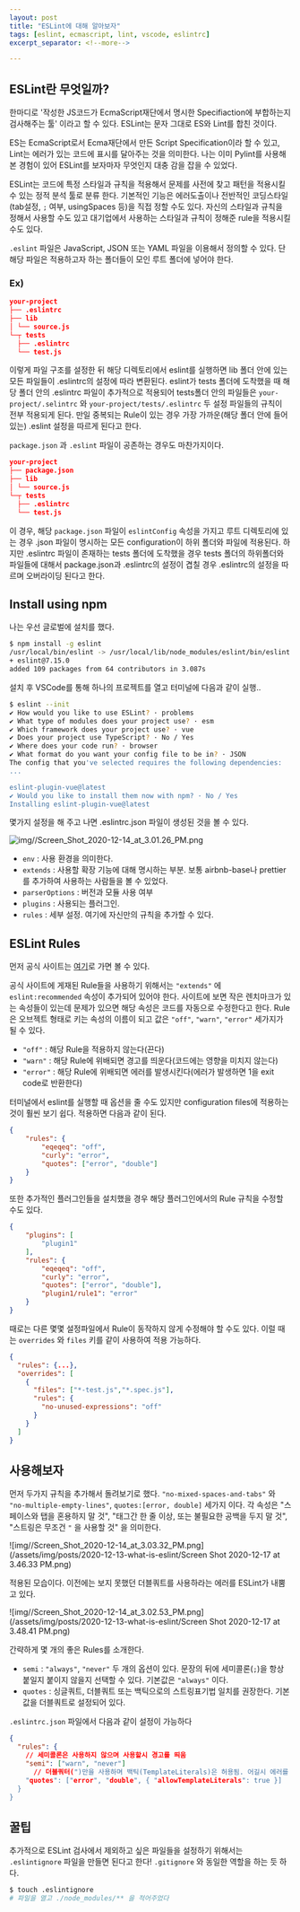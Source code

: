 ```yaml
---
layout: post
title: "ESLint에 대해 알아보자"
tags: [eslint, ecmascript, lint, vscode, eslintrc]
excerpt_separator: <!--more-->

---
```


## ESLint란 무엇일까?

한마디로 '작성한 JS코드가 EcmaScript재단에서 명시한 Specifiaction에 부합하는지 검사해주는 툴' 이라고 할 수 있다. ESLint는 문자 그대로 ES와 Lint를 합친 것이다. 

<!--more-->

ES는 EcmaScript로서 Ecma재단에서 만든 Script Specification이라 할 수 있고, Lint는 에러가 있는 코드에 표시를 달아주는 것을 의미한다. 나는 이미 Pylint를 사용해본 경험이 있어 ESLint를 보자마자 무엇인지 대충 감을 잡을 수 있었다. 

ESLint는 코드에 특정 스타일과 규칙을 적용해서 문제를 사전에 찾고 패턴을 적용시킬 수 있는 정적 분석 툴로 분류 한다. 기본적인 기능은 에러도출이나 전반적인 코딩스타일(tab설정, `;` 여부, usingSpaces 등)을 직접 정할 수도 있다. 자신의 스타일과 규칙을 정해서 사용할 수도 있고 대기업에서 사용하는 스타일과 규칙이 정해준 rule을 적용시킬 수도 있다. 

`.eslint` 파일은 JavaScript, JSON 또는 YAML 파일을 이용해서 정의할 수 있다. 단 해당 파일은 적용하고자 하는 폴더들이 모인 루트 폴더에 넣어야 한다. 

### Ex)

```json
your-project
├── .eslintrc
├── lib
│ └── source.js
└─┬ tests
  ├── .eslintrc
  └── test.js
```

이렇게 파일 구조를 설정한 뒤 해당 디렉토리에서 eslint를 실행하면 lib 폴더 안에 있는 모든 파일들이 .eslintrc의 설정에 따라 변환된다. eslint가 tests 폴더에 도착했을 때 해당 폴더 안의 .eslintrc 파일이 추가적으로 적용되어 tests폴더 안의 파일들은 `your-project/.selintrc` 와 `your-project/tests/.eslintrc` 두 설정 파일들의 규칙이 전부 적용되게 된다. 만일 중복되는 Rule이 있는 경우 가장 가까운(해당 폴더 안에 들어있는) .eslint 설정을 따르게 된다고 한다.

`package.json`  과 `.eslint` 파일이 공존하는 경우도 마찬가지이다.

```json
your-project
├── package.json
├── lib
│ └── source.js
└─┬ tests
  ├── .eslintrc
  └── test.js
```

이 경우, 해당 `package.json` 파일이 `eslintConfig` 속성을 가지고 루트 디렉토리에 있는 경우 .json 파일이 명시하는 모든 configuration이 하위 폴더와 파일에 적용된다. 하지만 .eslintrc 파일이 존재하는 tests 폴더에 도착했을 경우 tests 폴더의 하위폴더와 파일들에 대해서 package.json과 .eslintrc의 설정이 겹칠 경우 .eslintrc의 설정을 따르며 오버라이딩 된다고 한다. 

## Install using npm

나는 우선 글로벌에 설치를 했다.

```bash
$ npm install -g eslint
/usr/local/bin/eslint -> /usr/local/lib/node_modules/eslint/bin/eslint.js
+ eslint@7.15.0
added 109 packages from 64 contributors in 3.087s
```

설치 후 VSCode를 통해 하나의 프로젝트를 열고 터미널에 다음과 같이 실행..

```bash
$ eslint --init
✔ How would you like to use ESLint? · problems
✔ What type of modules does your project use? · esm
✔ Which framework does your project use? · vue
✔ Does your project use TypeScript? · No / Yes
✔ Where does your code run? · browser
✔ What format do you want your config file to be in? · JSON
The config that you've selected requires the following dependencies:
...

eslint-plugin-vue@latest
✔ Would you like to install them now with npm? · No / Yes
Installing eslint-plugin-vue@latest
```

몇가지 설정을 해 주고 나면 .eslintrc.json 파일이 생성된 것을 볼 수 있다.

![img//Screen_Shot_2020-12-14_at_3.01.26_PM.png](/assets/img/posts/2020-12-13-what-is-eslint/Screen_Shot_2020-12-14_at_3.01.26_PM.png)

- `env` : 사용 환경을 의미한다.
- `extends` : 사용할 확장 기능에 대해 명시하는 부분. 보통 airbnb-base나 prettier를 추가하여 사용하는 사람들을 볼 수 있었다.
- `parserOptions` : 버전과 모듈 사용 여부
- `plugins` : 사용되는 플러그인.
- `rules` : 세부 설정. 여기에 자신만의 규칙을 추가할 수 있다.

## ESLint Rules

먼저 공식 사이트는 [여기]([https://eslint.org/docs/rules/](https://eslint.org/docs/rules/))로 가면 볼 수 있다.

공식 사이트에 게재된 Rule들을 사용하기 위해서는 `"extends"` 에 `eslint:recommended` 속성이 추가되어 있어야 한다. 사이트에 보면 작은 렌치마크가 있는 속성들이 있는데 문제가 있으면 해당 속성은 코드를 자동으로 수정한다고 한다. Rule은 오브젝트 형태로 키는 속성의 이름이 되고 값은  `"off"`, `"warn"`, `"error"`  세가지가 될 수 있다.

- `"off"` : 해당 Rule을 적용하지 않는다(끈다)
- `"warn"` : 해당 Rule에 위배되면 경고를 띄운다(코드에는 영향을 미치지 않는다)
- `"error"` : 해당 Rule에 위배되면 에러를 발생시킨다(에러가 발생하면 1을 exit code로 반환한다)

터미널에서 eslint를 실행할 때 옵션을 줄 수도 있지만 configuration files에 적용하는 것이 훨씬 보기 쉽다. 적용하면 다음과 같이 된다.

```json
{
    "rules": {
        "eqeqeq": "off",
        "curly": "error",
        "quotes": ["error", "double"]
    }
}
```

또한 추가적인 플러그인들을 설치했을 경우 해당 플러그인에서의 Rule 규칙을 수정할 수도 있다.

```json
{
    "plugins": [
        "plugin1"
    ],
    "rules": {
        "eqeqeq": "off",
        "curly": "error",
        "quotes": ["error", "double"],
        "plugin1/rule1": "error"
    }
}
```

때로는 다른 몇몇 설정파일에서 Rule이 동작하지 않게 수정해야 할 수도 있다. 이럴 때는 `overrides` 와 `files` 키를 같이 사용하여 적용 가능하다.

```json
{
  "rules": {...},
  "overrides": [
    {
      "files": ["*-test.js","*.spec.js"],
      "rules": {
        "no-unused-expressions": "off"
      }
    }
  ]
}
```

## 사용해보자

먼저 두가지 규칙을 추가해서 돌려보기로 했다. `"no-mixed-spaces-and-tabs"` 와 `"no-multiple-empty-lines"`, `quotes:[error, double]` 세가지 이다. 각 속성은 "스페이스와 탭을 혼용하지 말 것", "태그간 한 줄 이상, 또는 불필요한 공백을 두지 말 것", "스트링은 무조건 `"` 을 사용할 것" 을 의미한다.

![img//Screen_Shot_2020-12-14_at_3.03.32_PM.png](/assets/img/posts/2020-12-13-what-is-eslint/Screen Shot 2020-12-17 at 3.46.33 PM.png)

적용된 모습이다. 이전에는 보지 못했던 더블쿼트를 사용하라는 에러를 ESLint가 내뿜고 있다.

![img//Screen_Shot_2020-12-14_at_3.02.53_PM.png](/assets/img/posts/2020-12-13-what-is-eslint/Screen Shot 2020-12-17 at 3.48.41 PM.png)

간략하게 몇 개의 좋은 Rules를 소개한다.

- `semi` : `"always"`, `"never"` 두 개의 옵션이 있다. 문장의 뒤에 세미콜론(`;`)을 항상 붙일지 붙이지 않을지 선택할 수 있다. 기본값은 `"always"` 이다.
- `quotes` : 싱글쿼트, 더블쿼트 또는 백틱으로의 스트링표기법 일치를 권장한다. 기본값을 더블쿼트로 설정되어 있다.

`.eslintrc.json` 파일에서 다음과 같이 설정이 가능하다

```json
{
  "rules": {
    // 세미콜론은 사용하지 않으며 사용할시 경고를 띄움
    "semi": ["warn", "never"]
	  // 더블쿼터(")만을 사용하며 백틱(TemplateLiterals)은 허용됨. 어길시 에러를 발생시킴.
    "quotes": ["error", "double", { "allowTemplateLiterals": true }] 
  }
}
```

## 꿀팁

추가적으로 ESLint 검사에서 제외하고 싶은 파일들을 설정하기 위해서는 `.eslintignore` 파일을 만들면 된다고 한다! `.gitignore` 와 동일한 역할을 하는 듯 하다.

```bash
$ touch .eslintignore 
# 파일을 열고 ./node_modules/** 을 적어주었다
```
